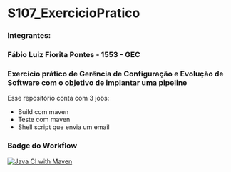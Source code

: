 # S107_ExercicioPratico

### Integrantes:
### Fábio Luiz Fiorita Pontes - 1553 - GEC

### Exercicio prático de Gerência de Configuração e Evolução de Software com o objetivo de implantar uma pipeline
Esse repositório conta com 3 jobs:
- Build com maven
- Teste com maven
- Shell script que envia um email

### Badge do Workflow
[![Java CI with Maven](https://github.com/FabioFiorita/S107_ExercicioPratico/actions/workflows/maven.yml/badge.svg)](https://github.com/FabioFiorita/S107_ExercicioPratico/actions/workflows/maven.yml)
